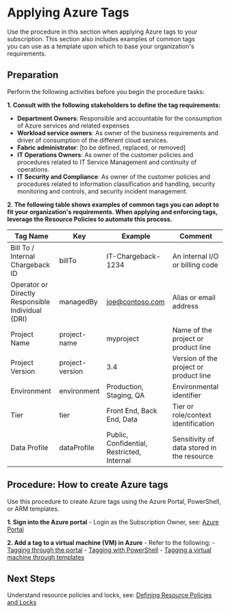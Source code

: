 # Applying Azure Tags 



Use the procedure in this section when applying Azure tags to your subscription. This section also includes examples of common tags  
you can use as a template upon which to base your organization's requirements. 


## Preparation 


Perform the following activities before you begin the procedure tasks:  

**1. Consult with the following stakeholders to define the tag requirements:**  

   - **Department Owners**:  Responsible and accountable for the consumption of Azure services and related expenses 
   - **Workload service owners**:  As owner of the business requirements and driver of consumption of the different cloud 
   services. 
   - **Fabric administrator**:  [to be defined, replaced, or removed] 
   - **IT Operations Owners**:  As owner of the customer policies and procedures related to IT Service Management and 
   continuity of operations. 
   - **IT Security and Compliance**:  As owner of the customer policies and procedures related to information classification and 
   handling, security monitoring and controls, and security incident management. 


**2. The following table shows examples of common tags you can adopt to fit your organization's requirements. When applying and 
enforcing tags, leverage the Resource Policies to automate this process.** 


   | __Tag Name__ | __Key__ |__Example__ |__Comment__ |
   |------------------------------|----------------------------|----------------------------|----------------------------|
   | Bill To / Internal Chargeback ID   | billTo   | IT-Chargeback-1234   | An internal I/O or billing code   | 
   | Operator or Directly Responsible Individual (DRI)    | managedBy | joe@contoso.com | Alias or email address | 
   | Project Name  | project-name  | myproject | Name of the project or product line | 
   | Project Version    | project-version |  3.4 | Version of the project or product line | 
   | Environment   | environment |  Production, Staging, QA | Environmental identifier | 
   | Tier    | tier |  Front End, Back End, Data | Tier or role/context identification | 
   | Data Profile  | dataProfile |  Public, Confidential, Restricted, Internal  | Sensitivity of data stored in the resource | 

 

## Procedure: How to create Azure tags 

Use this procedure to create Azure tags using the Azure Portal, PowerShell, or ARM templates. 


**1. Sign into the Azure portal** 
    - Login as the Subscription Owner, see:  [Azure Portal](https://portal.azure.com) 

**2. Add a tag to a virtual machine (VM) in Azure** 
    - Refer to the following: 
       - [Tagging through the portal](https://docs.microsoft.com/en-us/azure/virtual-machines/windows/tag#tagging-through-the-portal) 
       - [Tagging with PowerShell](https://docs.microsoft.com/en-us/azure/virtual-machines/windows/tag#tagging-with-powershell) 
       - [Tagging a virtual machine through templates](https://docs.microsoft.com/en-us/azure/virtual-machines/windows/tag#tagging-a-virtual-machine-through-templates) 


## Next Steps 


Understand resource policies and locks, see:  [Defining Resource Policies and Locks](5.0-Defining-Resource-Policies-and-Locks.md) 
